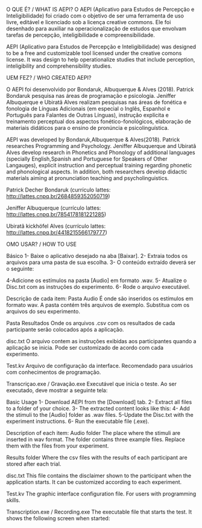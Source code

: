 O QUE É? / WHAT IS AEPI?
O AEPI (Aplicativo para Estudos de Percepção e Inteligibilidade) foi criado com o objetivo de ser uma ferramenta de uso livre, editável e licenciado sob a licença creative commons. Ele foi desenhado para auxiliar na operacionalização de estudos que envolvam tarefas de percepção, inteligibilidade e compreensibilidade.

AEPI (Aplicativo para Estudos de Percepção e Inteligibilidade) was designed to be a free and customizable tool licensed under the creative comons license. It was design to help operationalize studies that include perception, inteligibility and comprehensibility studies.

UEM FEZ? / WHO CREATED AEPI?

O AEPI foi desenvolvido por Bondaruk, Albuquerque & Alves (2018).
Patrick Bondaruk pesquisa nas áreas de programação e psicologia. Jeniffer Albuquerque e Ubiratã Alves realizam pesquisas nas áreas de fonética e fonologia de Línguas Adicionais (em especial o Inglês, Espanhol e Português para Falantes de Outras Línguas),  instrução explícita e treinamento perceptual dos aspectos fonético-fonológicos, elaboração de materiais didáticos para o ensino de pronúncia e psicolinguística.

AEPI was developed by Bondaruk,Albuquerque & Alves(2018).
Patrick researches Programming and Psychology. Jeniffer Albuquerque and Ubiratã Alves  develop research in Phonetics and Phonology of additional languages (specially English,Spanish and Portuguese for Speakers of Other Langauges), explicit instruction and perceptual training regarding phonetic and phonological aspects. In addition, both researchers develop didactic materials aiming at pronunciation teaching and psycholinguistics.

 

Patrick Decher Bondaruk (currículo lattes: http://lattes.cnpq.br/2684859352050719)

Jeniffer Albuquerque (currículo lattes: http://lattes.cnpq.br/7854178181221285)

Ubiratã kickhöfel Alves (currículo lattes: http://lattes.cnpq.br/4418215566179777)

OMO USAR? / HOW TO USE
 

Básico
1- Baixe o aplicativo desejado na aba [Baixar].
2- Extraia todos os arquivos para uma pasta de sua escolha.
3- O conteúdo extraído deverá ser o seguinte:



4-Adicione os estímulos na pasta [Audio] em formato .wav.
5- Atualize o Disc.txt com as instruções do experimento.
6- Rode o arquivo executável.

Descrição de cada item:
Pasta Audio
É onde são inseridos os estímulos em formato wav.  A pasta contém três arquivos de exemplo.  Substitua com os arquivos do seu experimento.

Pasta Resultados
Onde os arquivos .csv com os resultados de cada participante serão colocados após a aplicação.

disc.txt
O arquivo contem as instruções exibidas aos participantes quando a aplicação se inicia.  Pode ser customizado de acordo com cada experimento.

Test.kv
Arquivo de configuração da interface. Recomendado para usuários com conhecimentos de programação.

Transcriçao.exe / Gravação.exe
Executável que inicia o teste. Ao ser executado,  deve mostrar a seguinte tela:


Basic Usage
1- Download AEPI from the [Download] tab.
2- Extract all files to a folder of your choice.
3- The extracted content looks like this:
4- Add the stimuli to the [Audio] folder as .wav files.
5-Update the Disc.txt with the experiment instructions.
6- Run the executable file (.exe).

Description of each item:
Audio folder
The place where the stimuli are inserted in wav format. The folder contains three example files. Replace them with the files from your experiment.

Results folder
Where the csv files with the results of each participant are stored after each trial.

disc.txt
This file contains the disclaimer shown to the participant when the application starts. It
can be customized according to each experiment.

Test.kv
The graphic interface configuration file.  For users with programming skills.

Transcription.exe / Recording.exe
The executable file that starts the test. It shows the following screen when started:



 

 

 

 

 
